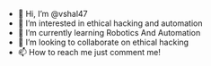 - 👋 Hi, I’m @vshal47
- 👀 I’m interested in ethical hacking and automation 
- 🌱 I’m currently learning Robotics And Automation 
- 💞️ I’m looking to collaborate on ethical hacking 
- 📫 How to reach me just comment me!

<!---
vshal47/vshal47 is a ✨ special ✨ repository because its `README.md` (this file) appears on your GitHub profile.
You can click the Preview link to take a look at your changes.
--->
